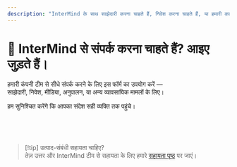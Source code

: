 ```yaml
---
description: "InterMind के साथ साझेदारी करना चाहते हैं, निवेश करना चाहते हैं, या हमारी कार्यकारी टीम से संपर्क करना चाहते हैं? व्यावसायिक पूछताछ, मीडिया अनुरोध, या कानूनी मामलों के लिए इस फॉर्म का उपयोग करें।"
---
```


# 🤝 InterMind से संपर्क करना चाहते हैं? आइए जुड़ते हैं।

हमारी कंपनी टीम से सीधे संपर्क करने के लिए इस फॉर्म का उपयोग करें —  
साझेदारी, निवेश, मीडिया, अनुपालन, या अन्य व्यावसायिक मामलों के लिए।

हम सुनिश्चित करेंगे कि आपका संदेश सही व्यक्ति तक पहुंचे।

<br>

<ContactForm
  formStyle="margin: 1rem auto;"  
  categoryLabel="आप हमसे संपर्क करने का क्या कारण है?"  
  categoryPlaceholderText="अपना विषय चुनें..."  
  messageLabel="संदेश (वैकल्पिक)"  
  messagePlaceholderText="कोई भी प्रासंगिक पृष्ठभूमि, समयसीमा, या संदर्भ साझा करें जिस पर आप चाहते हैं कि हम विचार करें।"  
  buttonText="अपना संदेश भेजें"  
  :services="[
    'मैं एक साझेदारी का पता लगाना चाहता हूं',
    'मैं निवेश में रुचि रखता हूं',
    'मेरे पास मीडिया या PR पूछताछ है',
    'मेरे पास कानूनी या अनुपालन मामला है',
    'मैं दुरुपयोग या दुराचार की रिपोर्ट करना चाहता हूं',
    'कुछ और'
  ]"
/>

<br>

> [!tip] उत्पाद-संबंधी सहायता चाहिए?  
> तेज़ उत्तर और InterMind टीम से सहायता के लिए हमारे [सहायता पृष्ठ](../help) पर जाएं।